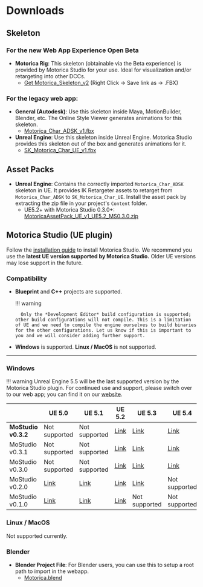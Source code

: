 # Downloads

## Skeleton

### For the new Web App Experience Open Beta
- **Motorica Rig**: This skeleton (obtainable via the Beta experience) is provided by Motorica Studio for your use. Ideal for visualization and/or retargeting into other DCCs.
    - [Get Motorica_Skeleton_v2](https://app.beta.motorica.ai/skeletons/MotoricaCharacter_v5_Final_Characterized.fbx) (Right Click -> Save link as -> .FBX)

### For the legacy web app:
- **General (Autodesk)**: Use this skeleton inside Maya, MotionBuilder, Blender, etc. The Online Style Viewer generates animations for this skeleton.
    - [Motorica_Char_ADSK_v1.fbx](https://drive.google.com/file/d/13bPK0RDA8jJuUIKJA9mrxfUXtLFCDG5d/view)
- **Unreal Engine**: Use this skeleton inside Unreal Engine. Motorica Studio provides this skeleton out of the box and generates animations for it.
    - [SK_Motorica_Char_UE_v1.fbx](https://drive.google.com/file/d/1zAMVNztADOqJQPm2_GY4YHhOrmlFXJ3S/view)

## Asset Packs

- **Unreal Engine**: Contains the correctly imported `Motorica_Char_ADSK` skeleton in UE. It provides IK Retargeter assets to retarget from `Motorica_Char_ADSK` to `SK_Motorica_Char_UE`. Install the asset pack by extracting the zip file in your project's `Content` folder.
    - UE5.2+ with Motorica Studio 0.3.0+: [MotoricaAssetPack_UE_v1_UE5.2_MS0.3.0.zip](https://drive.google.com/file/d/1G48KEKTBT71stTOv66YTAncVO8KxyW9x/view)

## Motorica Studio (UE plugin)

Follow the [installation guide](get-started/installing.md) to install Motorica Studio. We recommend you use the **latest UE version supported by Motorica Studio.** Older UE versions may lose support in the future.

### Compatibility

- **Blueprint** and **C++** projects are supported.

    !!! warning
        
        Only the *Development Editor* build configuration is supported; other build configurations will not compile. This is a limitation of UE and we need to compile the engine ourselves to build binaries for the other configurations. Let us know if this is important to you and we will consider adding further support.

- **Windows** is supported. **Linux / MacOS** is  not supported.

---

### Windows

<!--
    Managing the table below in a text editor is a pain.
    Instead, go to https://www.tablesgenerator.com/markdown_tables and upload "downloads.tgn". Do your changes there.
    When done with your changes, remember to DOWNLOAD the table by going "File > Save table" and overwrite "downloads.tgn".
 -->

!!! warning
    Unreal Engine 5.5 will be the last supported version by the Motorica Studio plugin. For continued use and support, please switch over to our web app; you can find it on our [website](https://www.motorica.ai/).

|                     | **UE 5.0**                                                                     | **UE 5.1**                                                                     | **UE 5.2**                                                                     | **UE 5.3**                                                                     | **UE 5.4**                                                                     | **UE 5.5**                                                                                   |
|---------------------|--------------------------------------------------------------------------------|--------------------------------------------------------------------------------|--------------------------------------------------------------------------------|--------------------------------------------------------------------------------|--------------------------------------------------------------------------------|-----------------------------------------------------------------------------------------------|
| **MoStudio v0.3.2** | Not supported                                                                  | Not supported                                                                  | [Link](https://drive.google.com/file/d/1h6gsQhL64TQGVroTp4a6UmPj59OOY9C8/view) | [Link](https://drive.google.com/file/d/1n2hmAgKvDGSjK4YAZXAE6RdAh5sZ9Hgr/view) | [Link](https://drive.google.com/file/d/1aheiFmafYBql6u1vLWlPlPesXO_7ptVv/view) | [Link](https://drive.google.com/file/d/1FlF0KaupQ5gWUQFLFQ7vZFtB3fDxfjMk/view) |
| MoStudio v0.3.1     | Not supported                                                                  | Not supported                                                                  | [Link](https://drive.google.com/file/d/1XnAcEVhNFXI3Oai_sW6c1axbinIlC-Zf/view) | [Link](https://drive.google.com/file/d/13kA7uixfTTvRC7s08br5LeEHlsGIqBV5/view) | [Link](https://drive.google.com/file/d/15GKjC3vkmJMY7D8ajlxPiraRESO_LPJ6/view) | Not supported                                                                                 |
| MoStudio v0.3.0     | Not supported                                                                  | Not supported                                                                  | [Link](https://drive.google.com/file/d/1KMtTzSQWqNIlg8MATggx1IDfFJIflJti/view) | [Link](https://drive.google.com/file/d/1d0a9hQ4G8w6RRxSpSXkjc5ep2cWyLjS-/view) | [Link](https://drive.google.com/file/d/15Yl80mS3SZzf1erJGdDenLPaQ9qUgvcL/view) | Not supported                                                                                 |
| MoStudio v0.2.0     | [Link](https://drive.google.com/file/d/1_jeqUyC3K_plzMg_FGlNv86x8r96iW_c/view) | [Link](https://drive.google.com/file/d/1Z3GTWCs2EtrL6O7tLNay89YQxj_qjDCI/view) | [Link](https://drive.google.com/file/d/19D4iCtS10GRSxf-TCq3O58-5E3thuqEe/view) | [Link](https://drive.google.com/file/d/18Si_ET88780tyP9F-Auhkv6ESl5PbL9M/view) | Not supported                                                                  | Not supported                                                                                 |
| MoStudio v0.1.0     | [Link](https://drive.google.com/file/d/1OPg8xVHwGEtfKKNBqjNkvxN7U-ctNIIh/view) | [Link](https://drive.google.com/file/d/1cbC6EhRxO5_ZS4bHcwEiQIynmIJjCLQb/view) | [Link](https://drive.google.com/file/d/1NYxJ9WG00Tc1AzyLMySDfMOVmmoCpsBC/view) | Not supported                                                                  | Not supported                                                                  | Not supported                                                                                 |

### Linux / MacOS

Not supported currently.

### Blender

- **Blender Project File**: For Blender users, you can use this to setup a root path to import in the webapp.
    - [Motorica.blend](https://drive.google.com/file/d/1-FUC3YTwEUB0i5nUnwH_NoySo5LHl83t/view)
